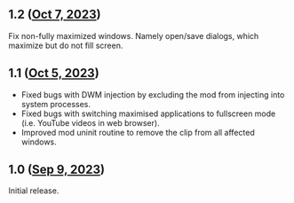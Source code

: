 ## 1.2 ([Oct 7, 2023](https://github.com/ramensoftware/windhawk-mods/blob/0c2abf98ba3649753230cc5067fe8833cecf0723/mods/classic-maximized-windows-fix.wh.cpp))

Fix non-fully maximized windows. Namely open/save dialogs, which maximize but do not fill screen.
## 1.1 ([Oct 5, 2023](https://github.com/ramensoftware/windhawk-mods/blob/dd1d6601678911e85086109e88e21ca47785feb5/mods/classic-maximized-windows-fix.wh.cpp))

- Fixed bugs with DWM injection by excluding the mod from injecting into system processes.
- Fixed bugs with switching maximised applications to fullscreen mode (i.e. YouTube videos in web browser).
- Improved mod uninit routine to remove the clip from all affected windows.
## 1.0 ([Sep 9, 2023](https://github.com/ramensoftware/windhawk-mods/blob/59d4fcd662a854e70f166ea1756cf92ca940b02e/mods/classic-maximized-windows-fix.wh.cpp))

Initial release.
